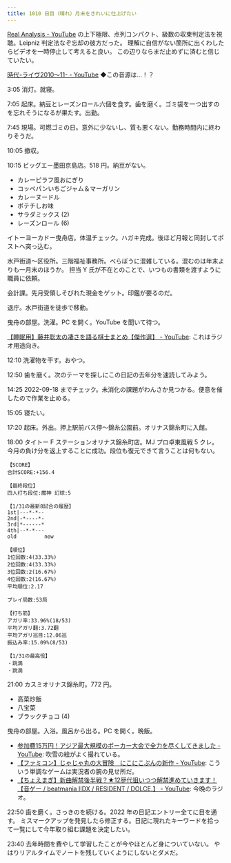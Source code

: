 ```yaml
---
title: 1010 日目（晴れ）月末をきれいに仕上げたい
---
```


[Real Analysis - YouTube](https://www.youtube.com/playlist?list=PLBh2i93oe2quABbNq4I_-hyjhW8eOdgrO)
の上下極限、点列コンパクト、級数の収束判定法を視聴。Leipniz 判定法なぞ忘却の彼方だった。
理解に自信がない箇所に出くわしたらビデオを一時停止して考えると良い。
この辺りならまだ止めずに済むと信じていたい。

[時代-ライヴ2010～11- - YouTube](https://www.youtube.com/watch?v=PNiQ3sVrqnA)
◆この音源は…！？

3:05 消灯。就寝。

7:05 起床。納豆とレーズンロール六個を食す。歯を磨く。ゴミ袋を一つ出すのを忘れそうになるが果たす。出勤。

7:45 現場。可燃ゴミの日。意外に少ないし、質も悪くない。勤務時間内に終わりそうだ。

10:05 撤収。

10:15 ビッグエー墨田京島店。518 円。納豆がない。

* カレーピラフ風おにぎり
* コッペパンいちごジャム＆マーガリン
* カレーヌードル
* ポテチしお味
* サラダミックス (2)
* レーズンロール (6)

イトーヨーカドー曳舟店。体温チェック。ハガキ完成。後ほど月報と同封してポストへ突っ込む。

水戸街道～区役所。三階福祉事務所。べらぼうに混雑している。混むのは年末よりも一月末のほうか。
担当 Y 氏が不在とのことで、いつもの書類を渡すように職員に依頼。

会計課。先月受領しそびれた現金をゲット。印鑑が要るのだ。

退庁。水戸街道を徒歩で移動。

曳舟の部屋。洗濯。PC を開く。YouTube を聞いて待つ。

[【睡眠用】藤井聡太の凄さを語る棋士まとめ【傑作選】 - YouTube](https://www.youtube.com/watch?v=watDU9FER_4):
これはラジオ用途向き。

12:10 洗濯物を干す。おやつ。

12:50 歯を磨く。次のテーマを探しにこの日記の去年分を速読してみよう。

14:25 2022-09-18 までチェック。未消化の課題がわんさか見つかる。便意を催したので作業を止める。

15:05 寝たい。

17:20 起床。外出。押上駅前バス停～錦糸公園前。オリナス錦糸町に入館。

18:00 タイトー F ステーションオリナス錦糸町店。MJ プロ卓東風戦 5 クレ。
今月の負け分を返上することに成功。段位も復元できて言うことは何もない。

```text
【SCORE】
合計SCORE:+156.4

【最終段位】
四人打ち段位:魔神 幻球:5

【1/31の最新8試合の履歴】
1st|---*-*--
2nd|-*----*-
3rd|*------*
4th|--*-*---
old         new

【順位】
1位回数:4(33.33%)
2位回数:4(33.33%)
3位回数:2(16.67%)
4位回数:2(16.67%)
平均順位:2.17

プレイ局数:53局

【打ち筋】
アガリ率:33.96%(18/53)
平均アガリ翻:3.72翻
平均アガリ巡目:12.06巡
振込み率:15.09%(8/53)

【1/31の最高役】
・跳満
・跳満
```

21:00 カスミオリナス錦糸町。772 円。

* 高菜炒飯
* 八宝菜
* ブラックチョコ (4)

曳舟の部屋。入浴。風呂から出る。PC を開く。晩飯。

* [参加費15万円！アジア最大規模のポーカー大会で全力を尽くしてきました - YouTube](https://www.youtube.com/watch?v=2zaIzNO2p1w):
  吹雪の絵がよく撮れている。
* [【ファミコン】じゃじゃ丸の大冒険　にこにこぷんの新作 - YouTube](https://www.youtube.com/watch?v=XbIzpSxcF1Q):
  こういう単調なゲームは実況者の腕の見せ所だ。
* [【ちょえまぎ】新曲解禁後半戦？★12歴代狙いつつ解禁進めていきます！【音ゲー / beatmania IIDX / RESIDENT / DOLCE.】 - YouTube](https://www.youtube.com/watch?v=SUWqFf3Fmu0):
  今晩のラジオ。

22:50 歯を磨く。さっきのを続ける。2022 年の日記エントリー全てに目を通す。
ミスマークアップを発見したら修正する。日記に現れたキーワードを拾って一覧にして今年取り組む課題を決定したい。

23:40 去年時間を費やして学習したことが今やほとんど身についていない。
やはりリアルタイムでノートを残していくようにしないとダメだ。
